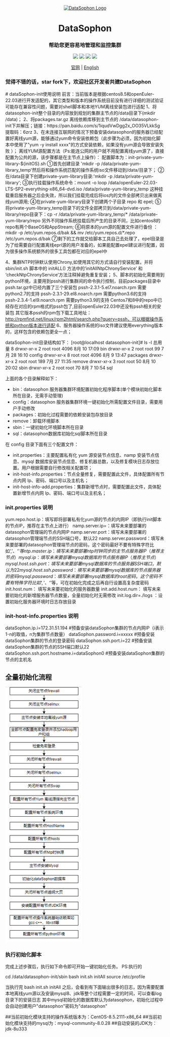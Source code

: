 <div align="center">
         <a href="https://github.com/datasophon/datasophon" target="_blank" rel="noopener noreferrer">
           <img src="website/static/img/logo.png" width="20%" height="20%" alt="DataSophon Logo" />
        </a>
 <h1>DataSophon</h1>
 <h3>帮助您更容易地管理和监控集群</h3>
</div>

<p align="center">
  <img src="https://img.shields.io/github/release/datasophon/datasophon.svg">
  <img src="https://img.shields.io/github/stars/datasophon/datasophon">
  <img src="https://img.shields.io/github/forks/datasophon/datasophon">
  <a href="https://www.apache.org/licenses/LICENSE-2.0.html"><img src="https://img.shields.io/badge/license-Apache%202-4EB1BA.svg"></a>
  <p align="center">
    <a href="https://datasophon.github.io/datasophon-website/">官网</a> |
    <a href="https://github.com/datasophon/datasophon/blob/main/README.md">English</a>
  </p>
</p>
<h3>觉得不错的话，star fork下，欢迎社区开发者共建DataSophon</h3>
# dataSophon-init使用说明
前言：当前版本是根据centos8.5和openEuler-22.03进行开发适配的，其它类型和版本的操作系统目前没有进行详细的测试验证可能存在兼容性问题，需要对shell脚本和本地YUM离线安装包进行适配
1、将datasophon-init整个目录的内容放到规划的集群主节点的/data目录下(mkdir /data)；
2、将packages.tar.gz 离线依赖库移到主节点的 /data/datasophon-init下并解压；链接：https://pan.baidu.com/s/1iqudVwDgg2x_OO35VLkkSg 提取码：6zrz
3、在未连接互联网的情况下预备安装datasophon的服务器已经配置好离线yum源，能够通过yum命令安装依赖包（此步骤为必须，因为初始化脚本中使用了"yum -y install  xxxx"的方式安装依赖，如果没有yum源会导致安装失败 ）；
    离线YUM源配置方法（Ps:能连公网的用户就不用配置离线yum源了，直接配置为公共的源，该步骤都是在主节点上操作）：
    配置脚本为：init-private-yum-library-${initOS}.sh
    ①首先创建目录 'mkdir -p /data/private-yum-library_temp'然后将和操作系统匹配的操作系统iso文件移动到/data/目录下；
    ②在/data目录下创建private-yum-library目录:'mkdir -p /data/private-yum-library';
    ③执行挂载操作系统命令：mount -o loop /data/openEuler-22.03-LTS-SP2-everything-x86_64-dvd.iso /data/private-yum-library_temp
       这种挂载重启服务器之后会失效，所以我们挂载完成后将ios内的文件全部拷贝出来做离线yum源用;
    ④在private-yum-library目录下创建两个子目录 repo 和 epel;
    ⑤将private-yum-library_temp目录下的文件全部拷贝到/data/private-yum-library/repo目录下：cp -r /data/private-yum-library_temp/* /data/private-yum-library/repo
       另外不同操作系统挂载后所产生的目录不同，比如centos8的repo有两个BaseOS和AppStream;
    ⑥将原本的yum源的配置文件进行备份 ：mkdir -p /etc/yum.repos.d/bak && mv /etc/yum.repos.d/*.repo /etc/yum.repos.d/bak
    ⑦剩下的工作就交给脚本工具自己去处理了，epel目录是为了给需要自行配置离线eprl源的用户准备的，如果能配置epel建议进行配置，因为很多操作系统额外的很多工具包都在对应的epel中

4、集群NTP时钟默认使用Chrony,如使用其它的方式请自行安装配置，并将sbin/init.sh 脚本中的 initALL() 方法中的‘initAllNtpChronyService’  和 ‘checkNtpChronyService’方法注释掉避免重复安装；
5、脚本的初始化需要用到python环境，主要用到pssh进行集群间的命令执行控制，目前packages目录中pssh.tar.gz中已经内置了三个安装包
    pssh-2.3.1-5.el7.noarch.rpm 需要python2.7的支持
    pssh-2.3.1-29.el8.noarch.rpm 需要python3.6的支持  
    pssh-2.3.4-1.el9.noarch.rpm 需要python3.9的支持
    Centos7和8中的repo中已经存在对应的rpm格式的pssh包了,目前openEuler22.03中还没有pssh相关的安装包
    其它版本pssh的rpm包下载工具地址：http://rpmfind.net/linux/rpm2html/search.php?query=pssh，可以根据操作系统和python版本进行适配
6、服务器操作系统的iso文件建议使用everything版本的，这样包含的依赖包更全一点；

dataSophon-init目录结构如下：
[root@localhost datasophon-init]# ls -l
总用量 8
drwxr-xr-x 2 root root 4096 8月  10 17:09 bin
drwxr-xr-x 2 root root   99 7月  28 16:10 config
drwxr-xr-x 8 root root 4096 8月   9 13:47 packages
drwxr-xr-x 2 root root  189 7月  27 11:35 remove
drwxr-xr-x 3 root root   50 8月  10 20:02 sbin
drwxr-xr-x 2 root root   70 8月   7 10:54 sql


上面的各个目录解释如下：

* bin：datasophon 服务器集群环境配置初始化程序脚本(单个模块初始化脚本所在目录，无需手动管理)
* config：datasophon 服务器集群环境一键初始化所需配置文件目录，需要用户手动修改
* packages：初始化过程需要的依赖安装包存放目录
* remove：卸载环境脚本
* sbin：一键初始化环境脚本所在目录
* sql：datasophon数据库初始化sql脚本所在目录


在 config 目录下面有三个配置文件：
* init.properties：主要配置私有化 yum 源安装节点信息、namp 安装节点信息、mysql 数据库安装节点信息、修复机器总数，以及修复模块日志存放位置。用户根据需要自行修改相关配置项；
* init-host-info.properties：节点全量修复，需要配置此文件，具体配置所有节点内网 Ip、密码、端口号以及主机名；
* init-host-info-add.properties：集群新增节点时，需要配置此文件，具体配置新增节点内网 Ip、密码、端口号以及主机名；

### init.properties 说明

yum.repo.host.ip：填写即将部署私有化yum源的节点的内网IP（即执行init脚本的节点IP，推荐在主节点上进行）
namp.server.ip=：填写未来要部署的datasophon管理端的节点内网IP
namp.server.port：填写未来要部署的datasophon管理端节点的SSH端口号，默认22
namp.server.password：填写未来要部署的datasophon管理端节点的密码，这个密码最好不要有特殊字符比如‘,’、‘$’等
ntp.master.ip： 填写未来要部署ntp时钟同步的主节点服务器IP（推荐主节点）
mysql.ip： 填写未来要部署mysql数据库的节点服务器IP（推荐主节点）
mysql.host.ssh.port： 填写未来要部署mysql数据库的节点服务器SSH端口，默认为22
mysql.host.ssh.password： 填写未来要部署mysql数据库的节点服务器的密码
mysql.password： 填写未来要部署mysql数据库的root密码，这个密码不要有特殊字符比如‘,’、‘$’等，可在初始化完成之后再自行设置高复杂度密码
init.host.num： 填写未来要初始化的服务器数量
init.add.host.num： 填写未来要初始化的新增服务器节点数量，全量初始化时无需修改
init.log.dir=./logs  ：设置初始化服务器环境时日志存放目录

### init-host-info.properties 说明

dataSophon.ip.i=172.31.51.194  #预备安装dataSophon集群的节点内网IP（i表示1-n的取值，n为集群节点数量）
dataSophon.password.i=xxxxx   #预备安装dataSophon集群的节点的登录密码
dataSophon.ssh.port.i=22      #预备安装dataSophon集群的节点的SSH端口默认22
dataSophon.ssh.port.hostname.i=dataSophon0   #预备安装dataSophon集群的节点的主机名


## 全量初始化流程

![img](website/static/img/Initialization-process.png)

### 执行初始化脚本
完成上述步骤后，执行如下命令即可开始一键初始化任务。
PS:执行的

cd /data/datasophon-init/sbin
bash init.sh initAll
source /etc/profile

当执行完 bash init.sh initAll 之后，会看到有下面输出很多的日志，因为需要配置本地离线yum源以及安装mysql8、jdk等整个过程需要一定的时间，可以查看log目录下的安装日志
其中mysql初始化的数据库默认为datasophon，初始化过程中会自动创建用户"datasophon"密码为"datasophon"

##当前初始化模块支持的操作系统版本为：CentOS-8.5.2111-x86_64
##当前初始化模块支持的mysql为：mysql-community-8.0.28
##自动安装的JDK为：jdk-8u333




